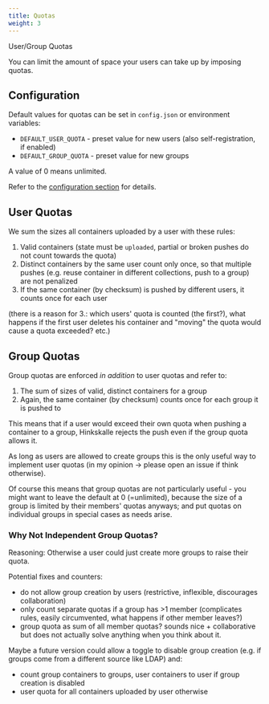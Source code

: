 ```yaml
---
title: Quotas
weight: 3
---
```


User/Group Quotas

<!--more-->

You can limit the amount of space your users can take up by imposing quotas.

## Configuration

Default values for quotas can be set in `config.json` or environment variables:

- `DEFAULT_USER_QUOTA` - preset value for new users (also self-registration, if enabled)
- `DEFAULT_GROUP_QUOTA` - preset value for new groups

A value of 0 means unlimited.

Refer to the [configuration section](./configuration.md) for details.

## User Quotas

We sum the sizes all containers uploaded by a user with these rules:

1. Valid containers (state must be `uploaded`, partial or broken pushes do not count towards the quota)
2. Distinct containers by the same user count only once, so that multiple pushes (e.g. reuse container in different collections, push to a group) are not penalized
3. If the same container (by checksum) is pushed by different users, it counts once for each user

(there is a reason for 3.: which users' quota is counted (the first?), what happens if the first user deletes his container and "moving" the quota would cause a quota exceeded? etc.)

## Group Quotas

Group quotas are enforced *in addition* to user quotas and refer to:

1. The sum of sizes of valid, distinct containers for a group
2. Again, the same container (by checksum) counts once for each group it is pushed to

This means that if a user would exceed their own quota when pushing a container to a group, Hinkskalle rejects the push even if the group quota allows it.

As long as users are allowed to create groups this is the only useful way to implement user quotas (in my opinion -> please open an issue if think otherwise).

Of course this means that group quotas are not particularly useful - you might want to leave the default at 0 (=unlimited), because the size of a group is limited by their members' quotas anyways; and put quotas on individual groups in special cases as needs arise.

### Why Not Independent Group Quotas?

Reasoning: Otherwise a user could just create more groups to raise their quota. 

Potential fixes and counters:

- do not allow group creation by users (restrictive, inflexible, discourages collaboration)
- only count separate quotas if a group has >1 member (complicates rules, easily circumvented, what happens if other member leaves?)
- group quota as sum of all member quotas? sounds nice + collaborative but does not actually solve anything when you think about it. 

Maybe a future version could allow a toggle to disable group creation (e.g. if groups come from a different source like LDAP) and:

- count group containers to groups, user containers to user if group creation is disabled
- user quota for all containers uploaded by user otherwise